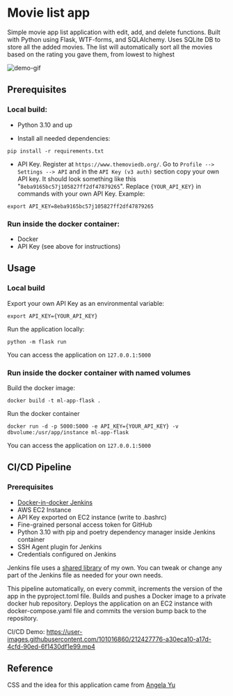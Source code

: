 # Movie list app

Simple movie app list application with edit, add, and delete functions.
Built with Python using Flask, WTF-forms, and SQLAlchemy. Uses SQLite DB to
store all the added movies. The list will automatically
sort all the movies based on the rating you gave them,
from lowest to highest

![demo-gif](https://github.com/saymolet/ml-flask/blob/main/img/ml-flask-demo.gif)



## Prerequisites
### Local build:
* Python 3.10 and up

* Install all needed dependencies:
```commandline
pip install -r requirements.txt
```
* API Key. Register at `https://www.themoviedb.org/`. 
Go to `Profile --> Settings --> API` and in the `API Key (v3 auth)` 
section copy your own API key. It should look something like
this "`8eba9165bc57j105827ff2df47879265`". Replace `{YOUR_API_KEY}`
in commands with your own API Key. Example:
```commandline
export API_KEY=8eba9165bc57j105827ff2df47879265
```

### Run inside the docker container:
* Docker
* API Key (see above for instructions)

## Usage
### Local build
Export your own API Key as an environmental variable:
```commandline
export API_KEY={YOUR_API_KEY}
```
Run the application locally:
```commandline
python -m flask run
```
You can access the application on `127.0.0.1:5000`

### Run inside the docker container with named volumes
Build the docker image:
```commandline
docker build -t ml-app-flask .
```

Run the docker container
```commandline
docker run -d -p 5000:5000 -e API_KEY={YOUR_API_KEY} -v dbvolume:/usr/app/instance ml-app-flask
```
You can access the application on `127.0.0.1:5000`

## CI/CD Pipeline

### Prerequisites
* [Docker-in-docker Jenkins](https://www.jenkins.io/doc/book/installing/docker/)
* AWS EC2 Instance
* API Key exported on EC2 instance (write to .bashrc)
* Fine-grained personal access token for GitHub
* Python 3.10 with pip and poetry dependency manager inside Jenkins container
* SSH Agent plugin for Jenkins
* Credentials configured on Jenkins

Jenkins file uses a [shared library](https://gitlab.com/saymolet/jenkins-shared-library.git) of my own.
You can tweak or change any part of the Jenkins file as needed for your own needs.

This pipeline automatically, on every commit, 
increments the version of the app in the pyproject.toml file. 
Builds and pushes a Docker image to a private docker hub repository.
Deploys the application on an EC2 instance with docker-compose.yaml file
and commits the version bump back to the repository.

CI/CD Demo:
https://user-images.githubusercontent.com/101016860/212427776-a30eca10-a17d-4cfd-90ed-6f1430df1e99.mp4

## Reference

CSS and the idea for this application came from [Angela Yu](https://github.com/angelabauer)
